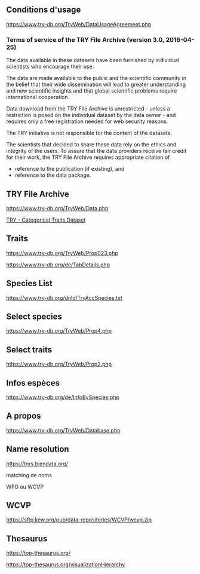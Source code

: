 ## Conditions d'usage

https://www.try-db.org/TryWeb/DataUsageAgreement.php

### Terms of service of the TRY File Archive (version 3.0, 2016-04-25)

The data available in these datasets have been furnished by individual scientists who encourage their use.

The data are made available to the public and the scientific community in the belief that their wide dissemination will lead to greater understanding and new scientific insights and that global scientific problems require international cooperation.

Data download from the TRY File Archive is unrestricted - unless a restriction is posed on the individual dataset by the data owner - and requires only a free registration needed for web security reasons.

The TRY initiative is not responsible for the content of the datasets.

The scientists that decided to share these data rely on the ethics and integrity of the users. To assure that the data providers receive fair credit for their work, the TRY File Archive requires appropriate citation of

- reference to the publication (if existing), and
- reference to the data package.

## TRY File Archive

https://www.try-db.org/TryWeb/Data.php

[TRY - Categorical Traits Dataset](https://www.try-db.org/TryWeb/Data.php#3)

## Traits

https://www.try-db.org/TryWeb/Prop023.php

https://www.try-db.org/de/TabDetails.php

## Species List

https://www.try-db.org/dnld/TryAccSpecies.txt

## Select species

https://www.try-db.org/TryWeb/Prop4.php

## Select traits

https://www.try-db.org/TryWeb/Prop2.php

## Infos espèces

https://www.try-db.org/de/InfoBySpecies.php

## A propos

https://www.try-db.org/TryWeb/Database.php

## Name resolution

https://tnrs.biendata.org/

matching de noms

WFO ou WCVP

## WCVP

https://sftp.kew.org/pub/data-repositories/WCVP/wcvp.zip

## Thesaurus

https://top-thesaurus.org/

https://top-thesaurus.org/visualizationHierarchy

